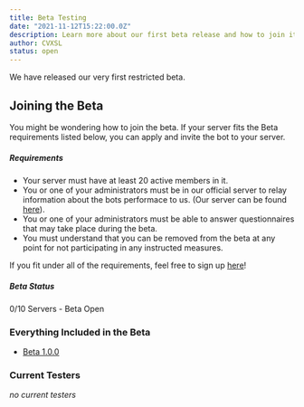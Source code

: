 ```yaml
---
title: Beta Testing
date: "2021-11-12T15:22:00.0Z"
description: Learn more about our first beta release and how to join it!
author: CVXSL
status: open
---
```

We have released our very first restricted beta.

## Joining the Beta

You might be wondering how to join the beta. If your server fits the Beta requirements listed below, you can apply and invite the bot to your server.

##### Requirements

- Your server must have at least 20 active members in it.
- You or one of your administrators must be in our official server to relay information about the bots performace to us. (Our server can be found [here](https://discord.gg/2NaDrfV6MK)).
- You or one of your administrators must be able to answer questionnaires that may take place during the beta.
- You must understand that you can be removed from the beta at any point for not participating in any instructed measures.

If you fit under all of the requirements, feel free to sign up [here](https://forms.gle/wwJjkdDuk2PJhukb9)!

##### Beta Status

0/10 Servers - Beta Open

### Everything Included in the Beta

- [Beta 1.0.0](https://www.growtopics.xyz/posts/beta-1.0.0/)

### Current Testers

*no current testers*
